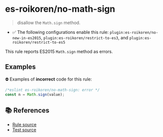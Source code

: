 # es-roikoren/no-math-sign
> disallow the `Math.sign` method.

- ✅ The following configurations enable this rule: `plugin:es-roikoren/no-new-in-es2015`, `plugin:es-roikoren/restrict-to-es3`, and `plugin:es-roikoren/restrict-to-es5`

This rule reports ES2015 `Math.sign` method as errors.

## Examples

⛔ Examples of **incorrect** code for this rule:

```js
/*eslint es-roikoren/no-math-sign: error */
const n = Math.sign(value);
```

## 📚 References

- [Rule source](https://github.com/roikoren755/eslint-plugin-es/blob/v2.0.2/src/rules/no-math-sign.ts)
- [Test source](https://github.com/roikoren755/eslint-plugin-es/blob/v2.0.2/tests/src/rules/no-math-sign.ts)
